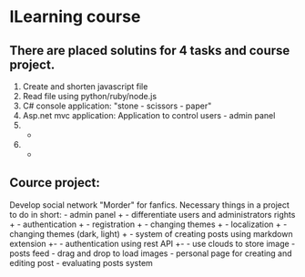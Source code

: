 # ILearning course

## There are placed solutins for 4 tasks and course project.

1. Create and shorten javascript file
2. Read file using python/ruby/node.js
3. C# console application: "stone - scissors - paper"
4. Asp.net mvc application: Application to control users - admin panel
5. -
6. -

## Cource project:
  Develop social network "Morder" for fanfics. Necessary things in a project to do in short:
    - admin panel +
    - differentiate users and administrators rights +
    - authentication  +
    - registration  +
    - changing themes +
    - localization   +
    - changing themes (dark, light) +
    - system of creating posts using markdown extension  +-
    - authentication using rest API +-
    - use clouds to store image
    - posts feed
    - drag and drop to load images
    - personal page for creating and editing post
    - evaluating posts system
